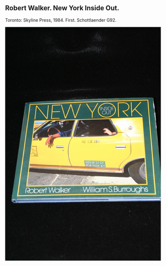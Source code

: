 ## Robert Walker. New York Inside Out.

Toronto: Skyline Press, 1984. First. Schottlaender G92.

![New York Inside Out](../assets/images/new-york-inside-out-1.jpg)
